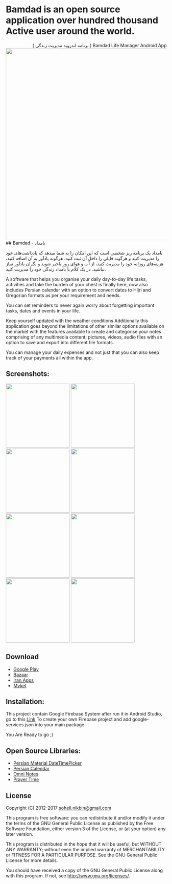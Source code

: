 Bamdad is an open source application over hundred thousand Active user around the world.
=============================
<div lang="fa" dir="rtl">Bamdad Life Manager Android App ( برنامه اندروید مدیریت زندگی‌ )<br /></div>

<img src="https://raw.githubusercontent.com/soheilnikbin/Bamdad-Persian-Calendar-/master/pics/world.jpg" width="600"> 
## Bamdad - بامداد

بامداد یک برنامه ریز شخصی‌ است که این امکان را به شما میدهد که یادداشت‌های خود را مدیریت کنید و هرگونه فایلی را داخل آن ثبت کنید، هرگونه یادآور به آن اضافه کنید، هزینه‌های روزانه خود را مدیریت کنید، از آب و هوای روز باخبر شوید و نگران یادآور نماز نباشید. در یک کلام با بامداد زندگی‌ خود را مدیریت کنید.

A software that helps you organise your daily day-to-day life tasks, activities and take the burden of your chest is finally here, now also includes Persian calendar with an option to convert dates to HIjri and Gregorian formats as per your requirement and needs.

You can set reminders to never again worry about forgetting important tasks, dates and events in your life.

Keep yourself updated with the weather conditions Additionally this application goes beyond the limitations of other similar options available on the market with the features available to create and categorise your notes comprising of any multimedia content; pictures, videos, audio files with an option to save and export into different file formats. 

You can manage your daily expenses and not just that you can also keep track of your payments all within the app.

## Screenshots:

<img src="https://raw.githubusercontent.com/soheilnikbin/Bamdad-Persian-Calendar-/master/pics/pic1.jpg" width="200"> <img src="https://raw.githubusercontent.com/soheilnikbin/Bamdad-Persian-Calendar-/master/pics/pic2.jpg" width="200"> <img src="https://raw.githubusercontent.com/soheilnikbin/Bamdad-Persian-Calendar-/master/pics/pic3.jpg" width="200"> <img src="https://raw.githubusercontent.com/soheilnikbin/Bamdad-Persian-Calendar-/master/pics/pic4.jpg" width="200"> <img src="https://raw.githubusercontent.com/soheilnikbin/Bamdad-Persian-Calendar-/master/pics/pic5.jpg" width="200"> <img src="https://raw.githubusercontent.com/soheilnikbin/Bamdad-Persian-Calendar-/master/pics/pic6.jpg" width="200"> <img src="https://raw.githubusercontent.com/soheilnikbin/Bamdad-Persian-Calendar-/master/pics/pic7.jpg" width="200"> <img src="https://raw.githubusercontent.com/soheilnikbin/Bamdad-Persian-Calendar-/master/pics/pic8.jpg" width="200">


Download
-----------------------------
<ul>
    <li> <a href="https://play.google.com/store/apps/details?id=com.vmagnify.persiancalendar" >Google Play</a> </li>
    <li> <a href="https://cafebazaar.ir/app/com.vmagnify.persiancalendar/?l=fa" >Bazaar</a> </li>
    <li> <a href="http://iranapps.ir/app/com.vmagnify.persiancalendar" >Iran Apps</a> </li>
    <li> <a href="https://myket.ir/app/com.vmagnify.persiancalendar/?lang=fa" >Myket</a> </li>
</ul>

## Installation:

This project contain Google Firebase System after run it in Android Studio, go to this [Link](https://console.firebase.google.com/) To create your own Firebase project and add google-services.json into your main package.

You Are Ready to go ;)

## Open Source Libraries:

<ul>
    <li> <a href="https://github.com/mohamad-amin/PersianMaterialDateTimePicker" >Persian Material DateTimePicker</a> </li>
    <li> <a href="https://github.com/ebraminio/DroidPersianCalendar" >Persian Calendar</a> </li>
    <li> <a href="https://github.com/federicoiosue/Omni-Notes" >Omni Notes</a> </li>
    <li> <a href="https://github.com/metinkale38/prayer-times-android" >Prayer Time</a> </li>
</ul>

License
-----------------------------
Copyright (C) 2012-2017  soheil.nikbin@gmail.com

This program is free software: you can redistribute it and/or modify 
it under the terms of the GNU General Public License as published by 
the Free Software Foundation, either version 3 of the License, or 
(at your option) any later version.

This program is distributed in the hope that it will be useful, 
but WITHOUT ANY WARRANTY; without even the implied warranty of 
MERCHANTABILITY or FITNESS FOR A PARTICULAR PURPOSE.  See the 
GNU General Public License for more details.

You should have received a copy of the GNU General Public License 
along with this program.  If not, see http://www.gnu.org/licenses/.

